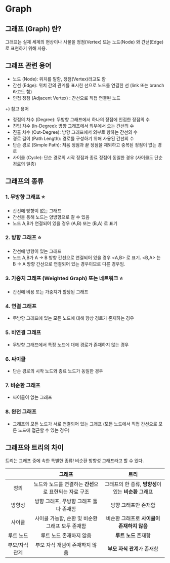 # Graph

## 그래프 (Graph) 란?

그래프는 실제 세계의 현상이나 사물을 정점(Vertex) 또는 노드(Node) 와 간선(Edge) 로 표현하기 위해 사용.

## 그래프 관련 용어

- 노드 (Node): 위치를 말함, 정점(Vertex)라고도 함
- 간선 (Edge): 위치 간의 관계를 표시한 선으로 노드를 연결한 선 (link 또는 branch 라고도 함)
- 인접 정점 (Adjacent Vertex) : 간선으로 직접 연결된 노드

+) 참고 용어

- 정점의 차수 (Degree): 무방향 그래프에서 하나의 정점에 인접한 정점의 수
- 진입 차수 (In-Degree): 방향 그래프에서 외부에서 오는 간선의 수
- 진출 차수 (Out-Degree): 방향 그래프에서 외부로 향하는 간선의 수
- 경로 길이 (Path Length): 경로를 구성하기 위해 사용된 간선의 수
- 단순 경로 (Simple Path): 처음 정점과 끝 정점을 제외하고 중복된 정점이 없는 경로
- 사이클 (Cycle): 단순 경로의 시작 정점과 종료 정점이 동일한 경우 (사이클도 단순 경로의 일종)

## 그래프의 종류

### 1. 무방향 그래프 ⭐️

- 간선에 방향이 없는 그래프
- 간선을 통해 노드는 양방향으로 갈 수 있음
- 노드 A,B가 연결되어 있을 경우 (A,B) 또는 (B,A) 로 표기

### 2. 방향 그래프 ⭐️

- 간선에 방향이 있는 그래프
- 노드 A,B가 A -> B 방향 간선으로 연결되어 있을 경우 <A,B> 로 표기. <B,A> 는 B -> A 방향 간선으로 연결되어 있는 경우이므로 다른 경우임.

### 3. 가중치 그래프 (Weighted Graph) 또는 네트워크 ⭐️

- 간선에 비용 또는 가중치가 할당된 그래프

### 4. 연결 그래프

- 무방향 그래프에 있는 모든 노드에 대해 항상 경로가 존재하는 경우

### 5. 비연결 그래프

- 무방향 그래프에서 특정 노드에 대해 경로가 존재하지 않는 경우

### 6. 싸이클

- 단순 경로의 시작 노드와 종료 노드가 동일한 경우

### 7. 비순환 그래프

- 싸이클이 없는 그래프

### 8. 완전 그래프

- 그래프의 모든 노드가 서로 연결되어 있는 그래프 (모든 노드에서 직접 간선으로 모든 노드에 접근할 수 있는 경우)

## 그래프와 트리의 차이

트리는 그래프 중에 속한 특별한 종류! 비순환 방향성 그래프라고 할 수 있다.

|                |                         그래프                         |                         트리                          |
| :------------: | :----------------------------------------------------: | :---------------------------------------------------: |
|      정의      | 노드와 노드를 연결하는 **간선**으로 표현되는 자료 구조 | 그래프의 한 종류, **방향성**이 있는 **비순환** 그래프 |
|     방향성     |         방향 그래프, 무방향 그래프 둘다 존재함         |                 방향 그래프만 존재함                  |
|     사이클     |    사이클 가능함, 순환 및 비순환 그래프 모두 존재함    |      비순환 그래프로 **사이클이 존재하지 않음**       |
|   루트 노드    |                루트 노드 존재하지 않음                 |                 **루트 노드** 존재함                  |
| 부모/자식 관계 |             부모 자식 개념이 존재하지 않음             |              **부모 자식 관계**가 존재함              |